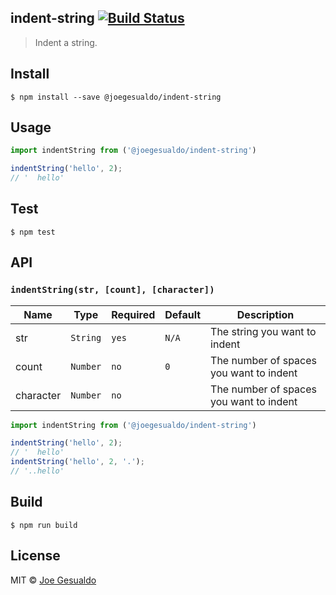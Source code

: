 ## indent-string [![Build Status](https://travis-ci.org/joegesualdo/indent-string-js.svg?branch=master)](https://travis-ci.org/joegesualdo/indent-string-js)
> Indent a string.

## Install
```
$ npm install --save @joegesualdo/indent-string
```

## Usage
```javascript
import indentString from ('@joegesualdo/indent-string')

indentString('hello', 2);
// '  hello'
```

## Test
```
$ npm test
```
## API
### `indentString(str, [count], [character])`

| Name      | Type     | Required | Default | Description                             |
|-----------|----------|----------|---------|---------------------------------------- |
| str       | `String` |  `yes`   |  `N/A`  | The string you want to indent           |
| count     | `Number` |  `no`    |  `0`    | The number of spaces you want to indent |
| character | `Number` |  `no`    |  ` `    | The number of spaces you want to indent |

```javascript
import indentString from ('@joegesualdo/indent-string')

indentString('hello', 2);
// '  hello'
indentString('hello', 2, '.');
// '..hello'
```
## Build
```
$ npm run build
```

## License
MIT © [Joe Gesualdo]()
